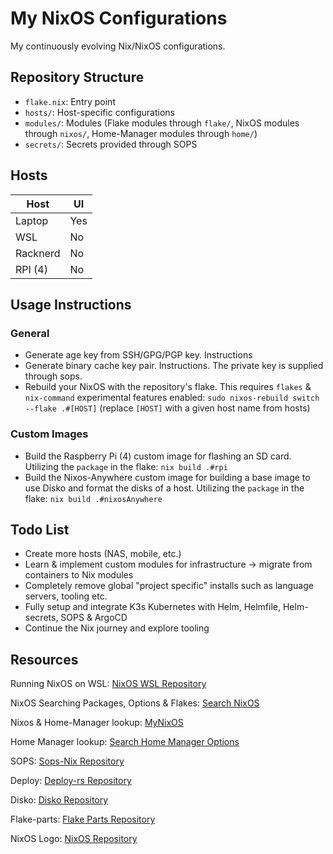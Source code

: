 # My NixOS Configurations

My continuously evolving Nix/NixOS configurations.

## Repository Structure

- `flake.nix`: Entry point
- `hosts/`: Host-specific configurations
- `modules/`: Modules (Flake modules through `flake/`, NixOS modules through `nixos/`, Home-Manager modules through `home/`)
- `secrets/`: Secrets provided through SOPS

## Hosts

| Host      | UI  |
|-----------|-----|
| Laptop    | Yes |
| WSL       | No  |
| Racknerd  | No  |
| RPI (4)   | No  |

## Usage Instructions

### General

- Generate age key from SSH/GPG/PGP key. Instructions
- Generate binary cache key pair. Instructions. The private key is supplied through sops.
- Rebuild your NixOS with the repository's flake. This requires `flakes` & `nix-command` experimental features enabled: `sudo nixos-rebuild switch --flake .#[HOST]` (replace `[HOST]` with a given host name from hosts)

### Custom Images

- Build the Raspberry Pi (4) custom image for flashing an SD card. Utilizing the `package` in the flake: `nix build .#rpi`
- Build the Nixos-Anywhere custom image for building a base image to use Disko and format the disks of a host. Utilizing the `package` in the flake: `nix build .#nixosAnywhere`

## Todo List

- Create more hosts (NAS, mobile, etc.)
- Learn & implement custom modules for infrastructure -> migrate from containers to Nix modules
- Completely remove global "project specific" installs such as language servers, tooling etc.
- Fully setup and integrate K3s Kubernetes with Helm, Helmfile, Helm-secrets, SOPS & ArgoCD
- Continue the Nix journey and explore tooling

## Resources

Running NixOS on WSL: [NixOS WSL Repository](https://github.com/nix-community/NixOS-WSL)

NixOS Searching Packages, Options & Flakes: [Search NixOS](https://search.nixos.org/packages)

Nixos & Home-Manager lookup: [MyNixOS](https://mynixos.com/)

Home Manager lookup: [Search Home Manager Options](https://mipmip.github.io/home-manager-option-search)

SOPS: [Sops-Nix Repository](https://github.com/Mic92/sops-nix)

Deploy: [Deploy-rs Repository](https://github.com/serokell/deploy-rs)

Disko: [Disko Repository](https://github.com/nix-community/disko)

Flake-parts: [Flake Parts Repository](https://flake.parts/)

NixOS Logo: [NixOS Repository](https://github.com/NixOS/nixos-artwork/blob/master/logo/white.png)
